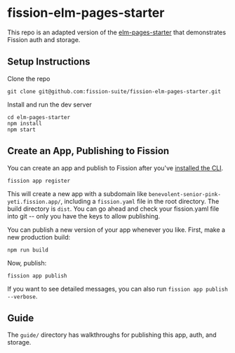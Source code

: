 # fission-elm-pages-starter

This repo is an adapted version of the [elm-pages-starter](https://github.com/dillonkearns/elm-pages-starter) that demonstrates Fission auth and storage.

## Setup Instructions

Clone the repo

```
git clone git@github.com:fission-suite/fission-elm-pages-starter.git
```

Install and run the dev server

```
cd elm-pages-starter
npm install
npm start
```

## Create an App, Publishing to Fission

You can create an app and publish to Fission after you've [installed the CLI](https://guide.fission.codes/developers/).

```
fission app register
```

This will create a new app with a subdomain like `benevolent-senior-pink-yeti.fission.app/`, including a `fission.yaml` file in the root directory. The build directory is `dist`. You can go ahead and check your fission.yaml file into git -- only you have the keys to allow publishing.

You can publish a new version of your app whenever you like. First, make a new production build:

`npm run build`

Now, publish:

`fission app publish`

If you want to see detailed messages, you can also run `fission app publish --verbose`.
## Guide

The `guide/` directory has walkthroughs for publishing this app, auth, and storage.
